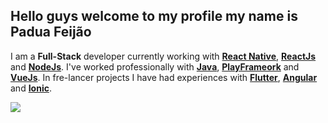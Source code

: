 ## Hello guys welcome to my profile my name is Padua Feijão

I am a __Full-Stack__ developer currently working with __[React Native](https://reactnative.dev/)__, __[ReactJs](https://pt-br.reactjs.org/)__ and __[NodeJs](https://nodejs.org/en/)__.
I've worked professionally with __[Java](https://www.java.com/pt-BR/)__, __[PlayFrameork](https://www.playframework.com/)__ and __[VueJs](https://vuejs.org/)__. In fre-lancer projects I have had experiences with __[Flutter](https://flutter.dev/)__, __[Angular](https://angular.io/)__ and __[Ionic](https://ionicframework.com/)__.

![](https://img.shields.io/badge/WhatsApp-25D366?style=for-the-badge&logo=whatsapp&logoColor=white)

